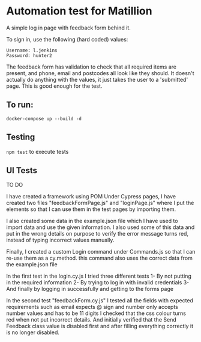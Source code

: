 # Automation test for Matillion

A simple log in page with feedback form behind it.

To sign in, use the following (hard coded) values:
```
Username: l.jenkins
Password: hunter2
```

The feedback form has validation to check that all required items are present, and phone, email and postcodes all look like they should. It doesn't actually do anything with the values, it just takes the user to a 'submitted' page. This is good enough for the test.

## To run:
`docker-compose up --build -d`

## Testing
`npm test` to execute tests

## UI Tests

TO DO

I have created a framework using POM
Under Cypress pages, I have created two files "feedbackFormPage.js" and "loginPage.js" where I put the elements so that I can use them in the test pages by importing them.

I also created some data in the example.json file which I have used to import data and use the given information.
I also used some of this data and put in the wrong details on purpose to verify the error message turns red, instead of typing incorrect values manually.

Finally, I created a custom Login command under Commands.js so that I can re-use them as a cy.method. 
this command also uses the correct data  from the example.json file

In the first test in the login.cy.js
I tried three different tests
    1- By not putting in the required information
    2- By trying to log in with invalid credentials
    3- And finally by logging in successfully and getting to the forms page

In the second test "feedbackForm.cy.js"
    I tested all the fields with expected requirements such as email expects @ sign
    and number only accepts number values and has to be 11 digits
    I checked that the css colour turns red when not put incorrect details.
    And initially verified that the Send Feedback class value is disabled first and after filling everything 
correctly it is no longer disabled.
